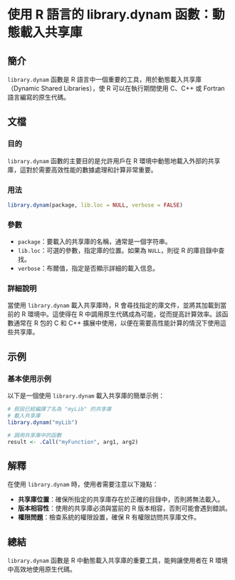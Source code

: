 <!--
Meta Description: # 使用 R 語言的 library.dynam 函數：動態載入共享庫 ## 簡介 `library.dynam` 函數是 R 語言中一個重要的工具，用於動態載入共享庫（Dynamic Shared Libraries），使 R 可以在執行期間使用 C、C++ 或 Fortran 語言編寫的原生代碼...
Meta Keywords: library, dynam, 函數是, package, lib
-->

# 使用 R 語言的 library.dynam 函數：動態載入共享庫

## 簡介
`library.dynam` 函數是 R 語言中一個重要的工具，用於動態載入共享庫（Dynamic Shared Libraries），使 R 可以在執行期間使用 C、C++ 或 Fortran 語言編寫的原生代碼。

## 文檔
### 目的
`library.dynam` 函數的主要目的是允許用戶在 R 環境中動態地載入外部的共享庫，這對於需要高效性能的數據處理和計算非常重要。

### 用法
```R
library.dynam(package, lib.loc = NULL, verbose = FALSE)
```

### 參數
- `package`：要載入的共享庫的名稱，通常是一個字符串。
- `lib.loc`：可選的參數，指定庫的位置。如果為 `NULL`，則從 R 的庫目錄中查找。
- `verbose`：布爾值，指定是否顯示詳細的載入信息。

### 詳細說明
當使用 `library.dynam` 載入共享庫時，R 會尋找指定的庫文件，並將其加載到當前的 R 環境中。這使得在 R 中調用原生代碼成為可能，從而提高計算效率。該函數通常在 R 包的 C 和 C++ 擴展中使用，以便在需要高性能計算的情況下使用這些共享庫。

## 示例
### 基本使用示例
以下是一個使用 `library.dynam` 載入共享庫的簡單示例：

```R
# 假設已經編譯了名為 "myLib" 的共享庫
# 載入共享庫
library.dynam("myLib")

# 調用共享庫中的函數
result <- .Call("myFunction", arg1, arg2)
```

## 解釋
在使用 `library.dynam` 時，使用者需要注意以下幾點：
- **共享庫位置**：確保所指定的共享庫存在於正確的目錄中，否則將無法載入。
- **版本相容性**：使用的共享庫必須與當前的 R 版本相容，否則可能會遇到錯誤。
- **權限問題**：檢查系統的權限設置，確保 R 有權限訪問共享庫文件。

## 總結
`library.dynam` 函數是 R 中動態載入共享庫的重要工具，能夠讓使用者在 R 環境中高效地使用原生代碼。